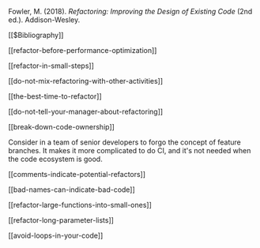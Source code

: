 Fowler, M. (2018). _Refactoring: Improving the Design of Existing Code_ (2nd ed.). Addison-Wesley.

[[$Bibliography]]

[[refactor-before-performance-optimization]]

[[refactor-in-small-steps]]

[[do-not-mix-refactoring-with-other-activities]]

[[the-best-time-to-refactor]]

[[do-not-tell-your-manager-about-refactoring]]

[[break-down-code-ownership]]

Consider in a team of senior developers to forgo the concept of feature branches. It makes it more complicated to do CI, and it's not needed when the code ecosystem is good.

[[comments-indicate-potential-refactors]]

[[bad-names-can-indicate-bad-code]]

[[refactor-large-functions-into-small-ones]]

[[refactor-long-parameter-lists]]

[[avoid-loops-in-your-code]]
